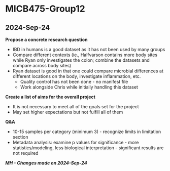 # MICB475-Group12

## 2024-Sep-24

**Propose a concrete research question**
- IBD in humans is a good dataset as it has not been used by many groups
- Compare different contexts (ie., Halfvarson contains more body sites while Ryan only investigates the colon; combine the datasets and compare across body sites)
- Ryan dataset is good in that one could compare microbial differences at different locations on the body, investigate inflammation, etc.
  - Quality control has not been done - no manifest file
  - Work alongside Chris while initially handling this dataset

**Create a list of aims for the overall project**
- It is not necessary to meet all of the goals set for the project
- May set higher expectations but not fulfill all of them

**Q&A**
- 10-15 samples per category (minimum 3) - recognize limits in limitation section
- Metadata analysis: examine p values for significance - more statistics/modeling, less biological interpretation - significant results are not required

***MH - Changes made on 2024-Sep-24***
